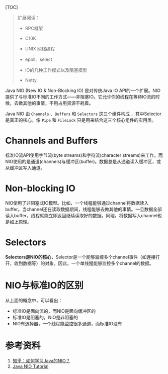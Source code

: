 [TOC]

> 扩展阅读：
>
> - RPC框架
> - C10K
>
> - UNIX 网络编程
> - epoll、select
> - IO的几种工作模式以及阻塞模型
> - Netty

Java NIO (New IO & Non-Blocking IO) 是对传统Java IO API的一个扩展。NIO提供了与标准IO不同的工作方式——非阻塞IO。它允许你的线程在等待IO流的时候，去做其他的事情，不用占用资源干耗着。  

Java NIO 由 `Channels` 、`Buffers` 和 `Selectors` 这三个组件构成 ，其中Selector是真正的核心。像 `Pipe` 和 `FileLock` 只是用来结合这三个核心组件的实用类。  



# Channels and Buffers

标准IO流API使用字节流(byte streams)和字符流(character streams)来工作。而NIO使用的是通道(channels)与缓冲区(buffer)。数据总是从通道读入缓冲区，或从缓冲区写入通道。   



# Non-blocking IO

NIO使用了非阻塞式IO模型。比如，一个线程能够通过channel将数据读入buffer。当channel还在读取数据期间，线程能够去做其他的事情。一旦数据全部读入buffer，线程就能立即返回继续读取好的数据。同理，将数据写入channel也是如上原理。  



# Selectors

**Selectors是NIO的核心**，Selector是一个能够监控多个channel事件（如连接打开，收到数据等）的对象。因此，一个单线程能够监控多个channel的数据。  



# NIO与标准IO的区别

从上面的概念中，可以看出：

- 标准IO是面向流的，而NIO是面向缓冲区的
- 标准IO是阻塞的，NIO是非阻塞的
- NIO有选择器，一个线程能监控很多通道，而标准IO没有



# 参考资料

1. [知乎：如何学习Java的NIO？](https://www.zhihu.com/question/29005375)
2. [Java NIO Tutorial](http://tutorials.jenkov.com/java-nio/index.html)